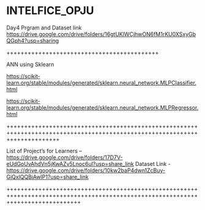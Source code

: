 # INTELFICE_OPJU
Day4 Prgram and Dataset link
https://drive.google.com/drive/folders/16gtUKlWCjhwON6fM1rKU0XSxyGbQGph4?usp=sharing


+++++++++++++++++++++++++++++++++++++++++++

ANN using Sklearn

https://scikit-learn.org/stable/modules/generated/sklearn.neural_network.MLPClassifier.html


https://scikit-learn.org/stable/modules/generated/sklearn.neural_network.MLPRegressor.html


+++++++++++++++++++++++++++++++++++++++++++++++++++++++++++++++++++++++++++++++++++++++++++++++++++++++++++++++++++++++++++

List of Project’s for Learners – https://drive.google.com/drive/folders/17D7V-eUdGoUvAhdVn5jKwAZv5Lnoc6ul?usp=share_link
Dataset Link - https://drive.google.com/drive/folders/10kw2baP4dwn1ZcBuy-GiQxlQQBiAwlP1?usp=share_link

+++++++++++++++++++++++++++++++++++++++++++++++++++++++++++++++++++++++++++++++++++++++++++++++++++++++++++++++++++++++++++++++++

